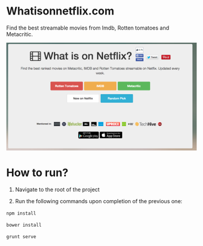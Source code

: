 # Whatisonnetflix.com

Find the best streamable movies from Imdb, Rotten tomatoes and Metacritic.

![alt](https://github.com/ltalhouarne/whatisonnetflix/blob/master/img/screenshot.png)

# How to run?

1) Navigate to the root of the project

2) Run the following commands upon completion of the previous one:

`npm install`

`bower install`

`grunt serve`

